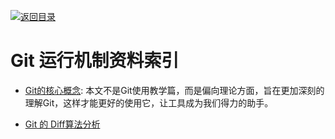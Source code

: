 [![返回目录](https://parg.co/UGo)](https://parg.co/b4z) 
 
# Git 运行机制资料索引

- [Git的核心概念](https://lufficc.com/blog/the-core-conception-of-git): 本文不是Git使用教学篇，而是偏向理论方面，旨在更加深刻的理解Git，这样才能更好的使用它，让工具成为我们得力的助手。

- [Git 的 Diff算法分析](http://fabiensanglard.net/git_code_review/diff.php)